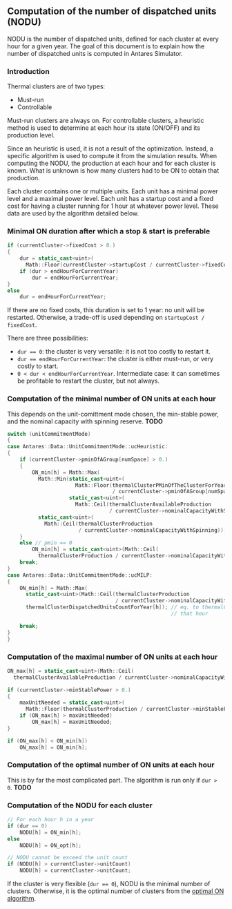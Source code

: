 ## Computation of the number of dispatched units (NODU)
NODU is the number of dispatched units, defined for each cluster at every hour for a given year.  The goal of this document is to explain how the number of dispatched units is computed in Antares Simulator.

### Introduction
Thermal clusters are of two types:

* Must-run
* Controllable
    
Must-run clusters are always on. For controllable clusters, a heuristic method is used to determine at each hour its state (ON/OFF) and its production level.

Since an heuristic is used, it is not a result of the optimization. Instead, a specific algorithm is used to compute it from the simulation results. When computing the NODU, the production at each hour and for each cluster is known. What is unknown is how many clusters had to be ON to obtain that production.

Each cluster contains one or multiple units. Each unit has a minimal power level and a maximal power level. Each unit has a startup cost and a fixed cost for having a cluster running for 1 hour at whatever power level. These data are used by the algorithm detailed below.

### Minimal ON duration after which a stop & start is preferable
```cpp
if (currentCluster->fixedCost > 0.)
{
    dur = static_cast<uint>(
      Math::Floor(currentCluster->startupCost / currentCluster->fixedCost));
    if (dur > endHourForCurrentYear)
        dur = endHourForCurrentYear;
}
else
    dur = endHourForCurrentYear;

```
If there are no fixed costs, this duration is set to 1 year: no unit will be restarted. Otherwise, a trade-off is used depending on `startupCost / fixedCost`.

There are three possibilities:

* `dur == 0`: the cluster is very versatile: it is not too costly to restart it.
* `dur == endHourForCurrentYear`: the cluster is either must-run, or very costly to start.
* `0 < dur < endHourForCurrentYear`. Intermediate case: it can sometimes be profitable to restart the cluster, but not always.

### Computation of the minimal number of ON units at each hour
This depends on the unit-comittment mode chosen, the min-stable power, and the nominal capacity with spinning reserve. 
**TODO**
```cpp
switch (unitCommitmentMode)
{
case Antares::Data::UnitCommitmentMode::ucHeuristic:
{
    if (currentCluster->pminOfAGroup[numSpace] > 0.)
    {
        ON_min[h] = Math::Max(
          Math::Min(static_cast<uint>(
                      Math::Floor(thermalClusterPMinOfTheClusterForYear[h]
                                  / currentCluster->pminOfAGroup[numSpace])),
                    static_cast<uint>(
                      Math::Ceil(thermalClusterAvailableProduction
                                 / currentCluster->nominalCapacityWithSpinning))),
          static_cast<uint>(
            Math::Ceil(thermalClusterProduction
                       / currentCluster->nominalCapacityWithSpinning)));
    }
    else // pmin == 0
        ON_min[h] = static_cast<uint>(Math::Ceil(
          thermalClusterProduction / currentCluster->nominalCapacityWithSpinning));
    break;
}
case Antares::Data::UnitCommitmentMode::ucMILP:
{
    ON_min[h] = Math::Max(
      static_cast<uint>(Math::Ceil(thermalClusterProduction
                                   / currentCluster->nominalCapacityWithSpinning)),
      thermalClusterDispatchedUnitsCountForYear[h]); // eq. to thermalClusterON for
                                                     // that hour

    break;
}
}
```
### Computation of the maximal number of ON units at each hour
```cpp
ON_max[h] = static_cast<uint>(Math::Ceil(
  thermalClusterAvailableProduction / currentCluster->nominalCapacityWithSpinning));

if (currentCluster->minStablePower > 0.)
{
    maxUnitNeeded = static_cast<uint>(
      Math::Floor(thermalClusterProduction / currentCluster->minStablePower));
    if (ON_max[h] > maxUnitNeeded)
        ON_max[h] = maxUnitNeeded;
}

if (ON_max[h] < ON_min[h])
    ON_max[h] = ON_min[h];
```

### Computation of the optimal number of ON units at each hour
This is by far the most complicated part. The algorithm is run only if `dur > 0`. **TODO**

### Computation of the NODU for each cluster
```cpp
// For each hour h in a year
if (dur == 0)
    NODU[h] = ON_min[h];
else
    NODU[h] = ON_opt[h];

// NODU cannot be exceed the unit count
if (NODU[h] > currentCluster->unitCount)
    NODU[h] = currentCluster->unitCount;

```

If the cluster is very flexible (`dur == 0`), NODU is the minimal number of clusters. Otherwise, it is the optimal number of clusters from the [optimal ON algorithm](#computation-of-the-optimal-number-of-on-units-at-each-hour).
